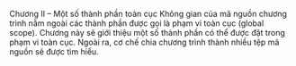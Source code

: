 Chương II – Một số thành phần toàn cục
Không gian của mã nguồn chương trình nằm ngoài các thành phần được gọi là phạm vi toàn cục (global scope). Chương này sẽ
giới thiệu một số thành phần có thể được đặt trong phạm vi toàn cục. Ngoài ra, cơ chế chia chương trình thành nhiều tệp
mã nguồn sẽ được tìm hiểu.
